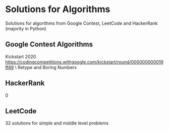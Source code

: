 # Solutions for Algorithms

Solutions for algorithms from Google Contest, LeetCode and HackerRank (majority in Python)

## Google Contest Algorithms

Kickstart 2020
https://codingcompetitions.withgoogle.com/kickstart/round/000000000019ff49 \\
Retype and Boring Numbers

## HackerRank

0

## LeetCode

32 solutions for simple and middle level problems
